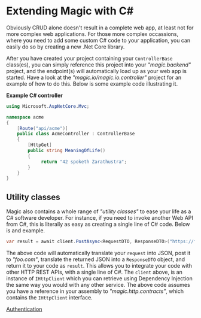 # Extending Magic with C#

Obviously CRUD alone doesn't result in a complete web app, at least not for more complex
web applications. For those more complex occassions, where you need to add some custom C# code
to your application, you can easily do so by creating a new .Net Core library.

After you have created your project containing your `ControllerBase` class(es), you
can simply reference this project into your _"magic.backend"_ project, and the endpoint(s)
will automatically load up as your web app is started. Have a look at the _"magic.io/magic.io.controller"_
project for an example of how to do this. Below is some example code illustrating it.

**Example C# controller**

```csharp
using Microsoft.AspNetCore.Mvc;

namespace acme
{
    [Route("api/acme")]
    public class AcmeController : ControllerBase
    {
        [HttpGet]
        public string MeaningOfLife()
        {
             return "42 spoketh Zarathustra";
        }
    }
}
```

## Utility classes

Magic also contains a whole range of _"utility classes"_ to ease your life as a
C# software developer. For instance, if you need to invoke another Web API from
C#, this is literally as easy as creating a single line of C# code. Below is and
example.

```csharp
var result = await client.PostAsync<RequestDTO, ResponseDTO>("https://foo.com", request);
```

The above code will automatically translate your `request` into JSON, post it to
_"foo.com"_, translate the returned JSON into a `ResponseDTO` object, and return
it to your code as `result`. This allows you to integrate your code with other
HTTP REST APIs, with a single line of C#. The `client` above, is an instance
of `IHttpClient` which you can retrieve using Dependency Injection the same
way you would with any other service. The above code assumes you have a reference
in your assembly to _"magic.http.contracts"_, which contains the `IHttpClient`
interface.

[Authentication](/authentication)
